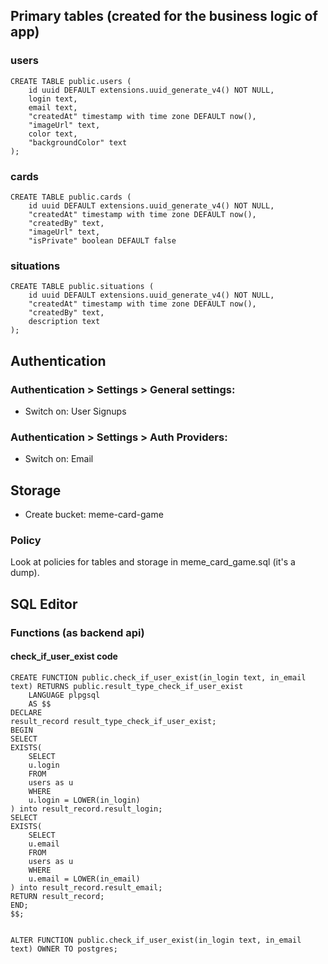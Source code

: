 

## Primary tables (created for the business logic of app)

### **users**
    CREATE TABLE public.users (
        id uuid DEFAULT extensions.uuid_generate_v4() NOT NULL,
        login text,
        email text,
        "createdAt" timestamp with time zone DEFAULT now(),
        "imageUrl" text,
        color text,
        "backgroundColor" text
    );

### **cards**
    CREATE TABLE public.cards (
        id uuid DEFAULT extensions.uuid_generate_v4() NOT NULL,
        "createdAt" timestamp with time zone DEFAULT now(),
        "createdBy" text,
        "imageUrl" text,
        "isPrivate" boolean DEFAULT false
    
### **situations**
    CREATE TABLE public.situations (
        id uuid DEFAULT extensions.uuid_generate_v4() NOT NULL,
        "createdAt" timestamp with time zone DEFAULT now(),
        "createdBy" text,
        description text
    );

## Authentication
### Authentication > Settings > General settings:
- Switch on: User Signups

### Authentication > Settings > Auth Providers:
- Switch on: Email

## Storage
- Create bucket: meme-card-game

### Policy

Look at policies for tables and storage in meme_card_game.sql (it's a dump).

## SQL Editor 

### Functions (as backend api)

#### **check_if_user_exist code**
    CREATE FUNCTION public.check_if_user_exist(in_login text, in_email text) RETURNS public.result_type_check_if_user_exist
        LANGUAGE plpgsql
        AS $$
    DECLARE 
    result_record result_type_check_if_user_exist;
    BEGIN 
    SELECT
    EXISTS(
        SELECT
        u.login
        FROM
        users as u
        WHERE
        u.login = LOWER(in_login)
    ) into result_record.result_login;
    SELECT
    EXISTS(
        SELECT
        u.email
        FROM
        users as u
        WHERE
        u.email = LOWER(in_email)
    ) into result_record.result_email;
    RETURN result_record;
    END;
    $$;


    ALTER FUNCTION public.check_if_user_exist(in_login text, in_email text) OWNER TO postgres;
